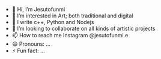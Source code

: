 - 👋 Hi, I’m Jesutofunmi
- 👀 I’m interested in Art; both traditional and digital
- 🌱 I write c++, Python and Nodejs
- 💞️ I’m looking to collaborate on all kinds of artistic projects
- 📫 How to reach me Instagram @jesutofunmi.e
- 😄 Pronouns: ...
- ⚡ Fun fact: ...

<!---
tofunmi73/tofunmi73 is a ✨ special ✨ repository because its `README.md` (this file) appears on your GitHub profile.
You can click the Preview link to take a look at your changes.
--->
